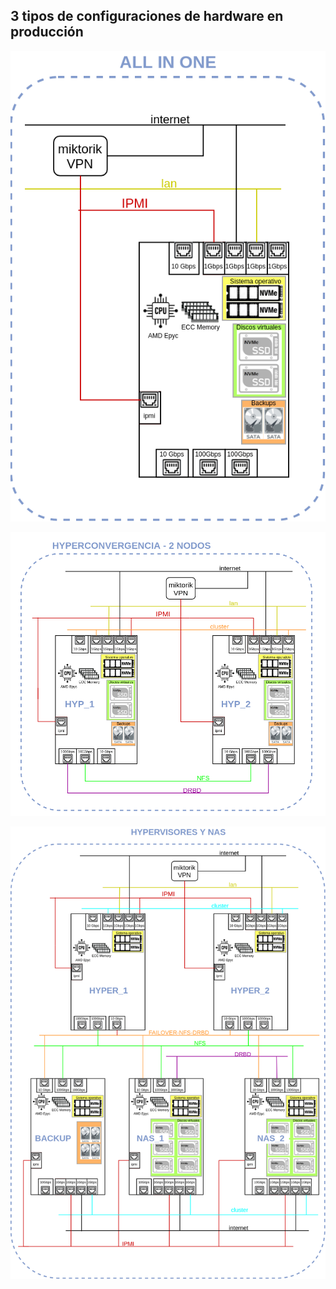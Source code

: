 
## 3 tipos de configuraciones de hardware en producción

![](../images/upload_375e479d3d64a621fcf73e3a73ee77b5.png)

![](../images/upload_012f2656de057551f789aa42316d7606.png)

![](../images/upload_702b7f8defcff29abd9db6d5958810a2.png)

